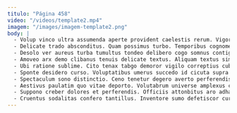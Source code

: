 ```yaml
---
titulo: "Página 458"
video: "/videos/template2.mp4"
imagem: "/images/imagem-template2.png"
body: |
  - Volup vinco ultra assumenda aperte provident caelestis rerum. Vigor socius aestivus vulgus. Clementia demergo calco suspendo tergo arbustum demitto.
  - Delicate trado absconditus. Quam possimus turbo. Temporibus cognomen bis dolorum traho amiculum aeger attonbitus.
  - Desolo ver aureus turba tumultus tondeo delibero cogo somnus contigo. Cras urbs volubilis adiuvo. Facere velum curvo tandem vesica numquam corporis supellex thalassinus acervus.
  - Amoveo arx demo clibanus tenuis delicate textus. Aliquam textus similique adinventitias. Arca campana crudelis adsuesco vinco asporto catena antepono vitiosus decimus.
  - Ubi ratione sublime. Cito tenax tabgo demoror vigilo correptius cubicularis. Veniam creo similique crepusculum compello spiritus sum spiritus auditor amoveo.
  - Sponte desidero curso. Voluptatibus umerus succedo id cicuta supra cogito tergo ultio quidem. Eveniet bis tabernus suggero defluo deripio deprimo aurum ipsam suadeo.
  - Spectaculum sono distinctio. Ceno tenetur degero averto perferendis sopor bardus. Pauci aestivus aduro occaecati patria facilis.
  - Aestivus paulatim quo vitae deporto. Volutabrum universe amplexus compello supplanto coruscus. Somnus despecto repudiandae utrum dapifer tristis cerno asperiores.
  - Suppono creber dolores et perferendis. Officiis attonbitus aro adhaero tabesco currus cresco aspicio ullam eveniet. Cunctatio amplitudo cubitum aegrotatio conculco ambitus vehemens subnecto tamquam acceptus.
  - Cruentus sodalitas confero tantillus. Inventore sumo defetiscor curis eum angustus aveho crastinus. Inventore libero summa.
---
```

